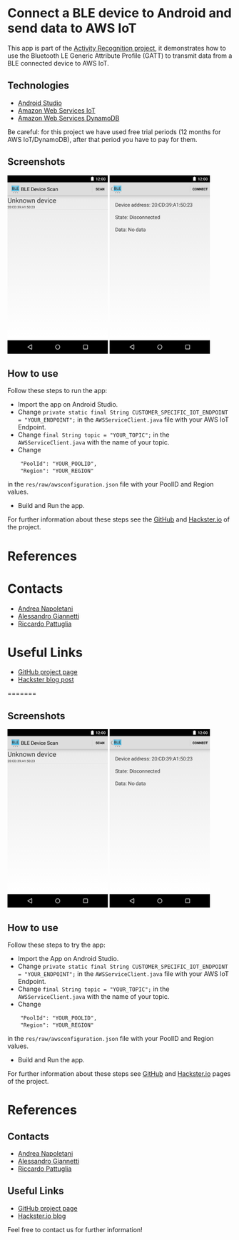 
Connect a BLE device to Android and send data to AWS IoT
=========================================================================

This app is part of the [Activity Recognition project](https://github.com/riccardo97p/IoT_ActivityRecognition), it demonstrates how to use the Bluetooth LE Generic Attribute Profile (GATT) to transmit data from a BLE connected device to AWS IoT.

## Technologies
* [Android Studio](https://developer.android.com/studio)
* [Amazon Web Services IoT](https://aws.amazon.com/iot/?nc1=f_ls)
* [Amazon Web Services DynamoDB](https://aws.amazon.com/dynamodb/?nc1=f_ls)

Be careful: for this project we have used free trial periods (12 months for AWS IoT/DynamoDB), after that period you have to pay for them. 

## Screenshots

<img src="screenshots/1-main.png" height="400" alt="Screenshot"/> <img src="screenshots/2-detail.png" height="400" alt="Screenshot"/> 

## How to use
Follow these steps to run the app:
* Import the app on Android Studio.
* Change ```private static final String CUSTOMER_SPECIFIC_IOT_ENDPOINT = "YOUR_ENDPOINT";``` in the `AWSServiceClient.java` file with your AWS IoT Endpoint.
* Change ```final String topic = "YOUR_TOPIC";``` in the `AWSServiceClient.java` with the name of your topic.
* Change
```  
    "PoolId": "YOUR_POOLID",
    "Region": "YOUR_REGION"
```
in the `res/raw/awsconfiguration.json` file with your PoolID and Region values.
* Build and Run the app.

For further information about these steps see the [GitHub](https://github.com/riccardo97p/IoT_ActivityRecognition) and [Hackster.io](https://www.hackster.io/andreanapoletani/activity-recognition-using-genuino-101-and-aws-iot-fbeea2) of the project.

# References
# Contacts
* [Andrea Napoletani](https://www.linkedin.com/in/andrea-napoletani-aa0b87166/)
* [Alessandro Giannetti](https://www.linkedin.com/in/alessandro-giannetti-2b1864b4/)
* [Riccardo Pattuglia](https://www.linkedin.com/in/alessandro-giannetti-2b1864b4/)

# Useful Links
* [GitHub project page](https://github.com/riccardo97p/IoT_ActivityRecognition)
* [Hackster blog post](https://www.hackster.io/andreanapoletani/activity-recognition-using-genuino-101-and-aws-iot-fbeea2)

=======
## Screenshots

<img src="screenshots/1-main.png" height="400" alt="Screenshot"/> <img src="screenshots/2-detail.png" height="400" alt="Screenshot"/>

## How to use
Follow these steps to try the app:
* Import the App on Android Studio.
* Change ```private static final String CUSTOMER_SPECIFIC_IOT_ENDPOINT = "YOUR_ENDPOINT";``` in the `AWSServiceClient.java` file with your AWS IoT Endpoint.
* Change ```final String topic = "YOUR_TOPIC";``` in the `AWSServiceClient.java` with the name of your topic.
* Change
```  
    "PoolId": "YOUR_POOLID",
    "Region": "YOUR_REGION"
```
in the `res/raw/awsconfiguration.json` file with your PoolID and Region values.
* Build and Run the app.

For further information about these steps see [GitHub](https://github.com/riccardo97p/IoT_ActivityRecognition) and [Hackster.io](https://www.hackster.io/andreanapoletani/activity-recognition-using-genuino-101-and-aws-iot-fbeea2) pages of the project.

# References
## Contacts
* [Andrea Napoletani](https://www.linkedin.com/in/andrea-napoletani-aa0b87166/)
* [Alessandro Giannetti](https://www.linkedin.com/in/alessandro-giannetti-2b1864b4/)
* [Riccardo Pattuglia](https://www.linkedin.com/in/alessandro-giannetti-2b1864b4/)

## Useful Links
* [GitHub project page](https://github.com/riccardo97p/IoT_ActivityRecognition)
* [Hackster.io blog](https://www.hackster.io/andreanapoletani/activity-recognition-using-genuino-101-and-aws-iot-fbeea2)


Feel free to contact us for further information!
